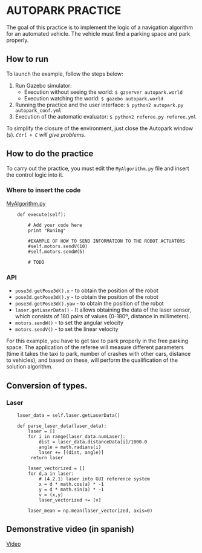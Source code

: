 # AUTOPARK PRACTICE

The goal of this practice is to implement the logic of a navigation algorithm for an automated vehicle. The vehicle must find a parking space and park properly.

## How to run
To launch the example, follow the steps below:
1. Run Gazebo simulator:
    * Execution without seeing the world: 
       `$ gzserver autopark.world`
    * Execution watching the world: 
       `$ gazebo autopark.world`
2. Running the practice and the user interface: 
     `$ python2 autopark.py autopark_conf.yml`
3. Execution of the automatic evaluator: 
     `$ python2 referee.py referee.yml`

To simplify the closure of the environment, just close the Autopark window (s). *`Ctrl + C` will give problems.*


## How to do the practice
To carry out the practice, you must edit the `MyAlgorithm.py` file and insert the control logic into it.

### Where to insert the code
[MyAlgorithm.py](MyAlgorithm.py#L74)
```
    def execute(self):

        # Add your code here
        print "Runing"

        #EXAMPLE OF HOW TO SEND INFORMATION TO THE ROBOT ACTUATORS
        #self.motors.sendV(10)
        #self.motors.sendW(5)
        
        # TODO
```

### API
* `pose3d.getPose3d().x` - to obtain the position of the robot
* `pose3d.getPose3d().y` - to obtain the position of the robot
* `pose3d.getPose3d().yaw` - to obtain the position of the robot
* `laser.getLaserData()` - It allows obtaining the data of the laser sensor, which consists of 180 pairs of values (0-180º, distance in millimeters).
* `motors.sendW()` - to set the angular velocity
* `motors.sendV()` - to set the linear velocity

For this example, you have to get taxi to park properly in the free parking space. The application of the referee will measure different parameters (time it takes the taxi to park, number of crashes with other cars, distance to vehicles), and based on these, will perform the qualification of the solution algorithm.


## Conversion of types.

### Laser
```
    laser_data = self.laser.getLaserData()

    def parse_laser_data(laser_data):
        laser = []
        for i in range(laser_data.numLaser):
            dist = laser_data.distanceData[i]/1000.0
            angle = math.radians(i)
            laser += [(dist, angle)]
         return laser
```

```
        laser_vectorized = []
        for d,a in laser:
            # (4.2.1) laser into GUI reference system
            x = d * math.cos(a) * -1
            y = d * math.sin(a) * -1
            v = (x,y)
            laser_vectorized += [v]

        laser_mean = np.mean(laser_vectorized, axis=0)
```

## Demonstrative video (in spanish)
[Video](https://www.youtube.com/watch?v=2SYEb3DyWEE)

